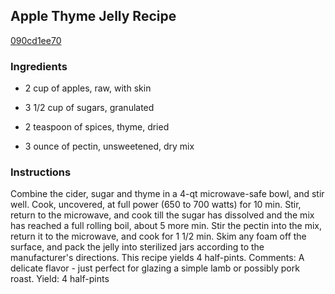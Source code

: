 ## Apple Thyme Jelly Recipe

[090cd1ee70](http://cookeatshare.com/recipes/apple-thyme-jelly-68084)

### Ingredients

 - 2 cup of apples, raw, with skin

 - 3 1/2 cup of sugars, granulated

 - 2 teaspoon of spices, thyme, dried

 - 3 ounce of pectin, unsweetened, dry mix

### Instructions

Combine the cider, sugar and thyme in a 4-qt microwave-safe bowl, and stir well. Cook, uncovered, at full power (650 to 700 watts) for 10 min. Stir, return to the microwave, and cook till the sugar has dissolved and the mix has reached a full rolling boil, about 5 more min. Stir the pectin into the mix, return it to the microwave, and cook for 1 1/2 min. Skim any foam off the surface, and pack the jelly into sterilized jars according to the manufacturer's directions. This recipe yields 4 half-pints. Comments: A delicate flavor - just perfect for glazing a simple lamb or possibly pork roast. Yield: 4 half-pints